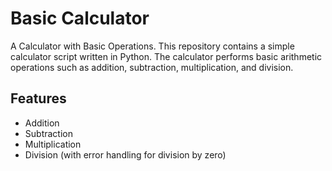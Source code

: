 # Basic Calculator 
A Calculator with Basic Operations.
This repository contains a simple calculator script written in Python. The calculator performs basic arithmetic operations such as addition, subtraction, multiplication, and division.

## Features

- Addition
- Subtraction
- Multiplication
- Division (with error handling for division by zero)
